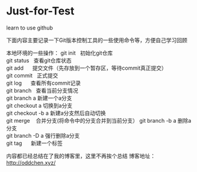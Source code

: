 # Just-for-Test
learn to use github

下面内容主要记录一下Git版本控制工具的一些使用命令等，方便自己学习回顾

本地环境的一些操作：
git init     初始化git仓库  
git status   查看git仓库状态  
git add      提交文件（先存放到一个暂存区，等待commit真正提交）  
git commit   正式提交  
git log      查看所有commit记录  
git branch   查看当前分支情况  
git branch a 新建一个a分支  
git checkout a 切换到a分支  
git checkout -b a 新建a分支然后自动切换  
git merge    合并分支(将命令中的分支合并到当前分支） 
git branch -b a 删除a分支  
git branch -D a 强行删除a分支  
git tag      新建一个标签  


内容都已经总结在了我的博客里，这里不再挨个总结
博客地址：http://oddchen.xyz/
